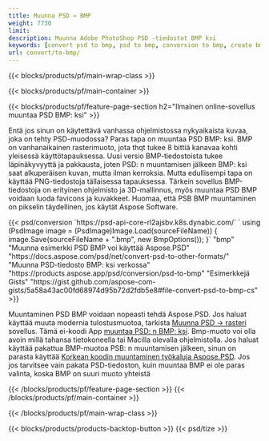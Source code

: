 ```yaml
---
title: Muunna PSD → BMP
weight: 7730
limit: 
description: Muunna Adobe PhotoShop PSD -tiedostot BMP ksi
keywords: [convert psd to bmp, psd to bmp, conversion to bmp, create bmp from psd, print psd as bmp]
url: convert/to-bmp/
---
```


{{< blocks/products/pf/main-wrap-class >}}

{{< blocks/products/pf/main-container >}}

{{< blocks/products/pf/feature-page-section h2="Ilmainen online-sovellus muuntaa PSD BMP: ksi" >}}
<p>Entä jos sinun on käytettävä vanhassa ohjelmistossa nykyaikaista kuvaa, joka on tehty PSD-muodossa? Paras tapa on muuntaa PSD BMP: ksi. BMP on vanhanaikainen rasterimuoto, jota thqt tukee 8 bittiä kanavaa kohti yleisessä käyttötapauksessa. Uusi versio BMP-tiedostoista tukee läpinäkyvyyttä ja pakkausta, joten PSD: n muuntamisen jälkeen BMP: ksi saat alkuperäisen kuvan, mutta ilman kerroksia. Mutta edullisempi tapa on käyttää PNG-tiedostoja tällaisessa tapauksessa. Tärkein sovellus BMP-tiedostoja on erityinen ohjelmisto ja 3D-mallinnus, myös muuntaa PSD BMP voidaan luoda favicons ja kuvakkeet. Huomaa, että PSB BMP muuntaminen on pikselin täydellinen, jos käytät Aspose Software.</p>
{{< psd/conversion `https://psd-api-core-rl2ajsbv.k8s.dynabic.com/` 
`    using (PsdImage image = (PsdImage)Image.Load(sourceFileName))
    {
        image.Save(sourceFileName + ".bmp",  new BmpOptions());
    }` 
	"bmp" 
"Muunna esimerkki PSD BMP voi käyttää Aspose.PSD"  "https://docs.aspose.com/psd/net/convert-psd-to-other-formats/" 
"Muunna PSD-tiedosto BMP: ksi verkossa" "https://products.aspose.app/psd/conversion/psd-to-bmp" 
"Esimerkkejä Gists" "https://gist.github.com/aspose-com-gists/5a58a43ac00fd68974d95b72d2fdb5e8#file-convert-psd-to-bmp-cs" >}}
<p>Muuntaminen PSD BMP voidaan nopeasti tehdä Aspose.PSD. Jos haluat käyttää muuta modernia tulostusmuotoa, tarkista <a href="/psd/convert">Muunna PSD → rasteri</a> sovellus. Tämä ei-koodi App <a href="/psd/convert/to-bmp">muuntaa PSD: n BMP: ksi</a>. Bmp-muoto voi olla avoin millä tahansa tietokoneella tai Macilla olevalla ohjelmistolla. Jos haluat käyttää pakattua BMP-muotoa PSB: n muuntamisen jälkeen, sinun on parasta käyttää <a href="/psd">Korkean koodin muuntaminen työkaluja Aspose.PSD</a>. Jos jos tarvitsee vain pakata PSD-tiedoston, kuin muuntaa BMP ei ole paras valinta, koska BMP on suuri muoto yhteistä</p>
{{< /blocks/products/pf/feature-page-section >}}
{{< /blocks/products/pf/main-container >}}


{{< /blocks/products/pf/main-wrap-class >}}

{{< blocks/products/products-backtop-button >}}
{{< psd/tize >}}
